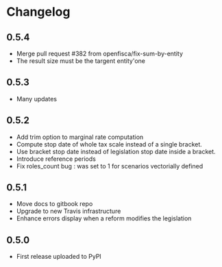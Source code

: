 # Changelog

## 0.5.4

* Merge pull request #382 from openfisca/fix-sum-by-entity
* The result size must be the targent entity'one

## 0.5.3

* Many updates

## 0.5.2

* Add trim option to marginal rate computation
* Compute stop date of whole tax scale instead of a single bracket.
* Use bracket stop date instead of legislation stop date inside a bracket.
* Introduce reference periods
* Fix roles_count bug : was set to 1 for scenarios vectorially defined

## 0.5.1

* Move docs to gitbook repo
* Upgrade to new Travis infrastructure
* Enhance errors display when a reform modifies the legislation

## 0.5.0

* First release uploaded to PyPI
